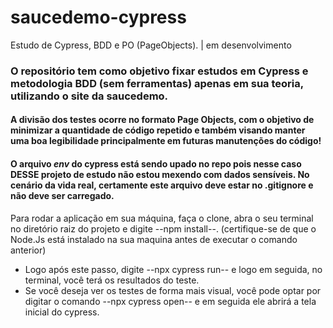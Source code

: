 # saucedemo-cypress
Estudo de Cypress, BDD e PO (PageObjects). | em desenvolvimento

### O repositório tem como objetivo fixar estudos em Cypress e metodologia BDD (sem ferramentas) apenas em sua teoria, utilizando o site da saucedemo.

#### A divisão dos testes ocorre no formato Page Objects, com o objetivo de minimizar a quantidade de código repetido e também visando manter uma boa legibilidade principalmente em futuras manutenções do código!

#### O arquivo *env* do cypress está sendo upado no repo pois nesse caso DESSE projeto de estudo não estou mexendo com dados sensíveis. No cenário da vida real, certamente este arquivo deve estar no .gitignore e não deve ser carregado.

Para rodar a aplicação em sua máquina, faça o clone, abra o seu terminal no diretório raiz do projeto e digite --npm install--. (certifique-se de que o Node.Js está instalado na sua maquina antes de executar o comando anterior)
- Logo após este passo, digite --npx cypress run-- e logo em seguida, no terminal, você terá os resultados do teste. 
- Se você deseja ver os testes de forma mais visual, você pode optar por digitar o comando --npx cypress open-- e em seguida ele abrirá a tela inicial do cypress.


